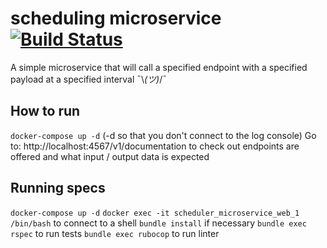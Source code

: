 # scheduling microservice [![Build Status](https://travis-ci.org/TPei/scheduler_microservice.svg?branch=master)](https://travis-ci.org/TPei/scheduler_microservice)
A simple microservice that will call a specified endpoint with a specified payload at a specified interval ¯\\_(ツ)_/¯


## How to run
`docker-compose up -d` (-d so that you don't connect to the log console)
Go to: http://localhost:4567/v1/documentation to check out endpoints are offered and what input / output data is expected

## Running specs
`docker-compose up -d`
`docker exec -it scheduler_microservice_web_1 /bin/bash` to connect to a shell
`bundle install` if necessary
`bundle exec rspec` to run tests
`bundle exec rubocop` to run linter
